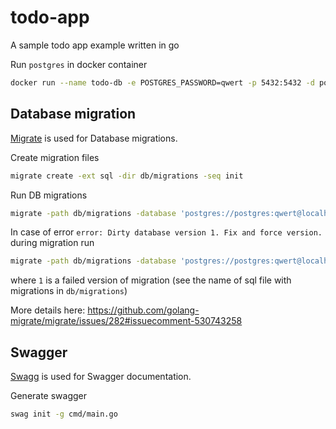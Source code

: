 # todo-app
A sample todo app example written in go

Run `postgres` in docker container

```bash
docker run --name todo-db -e POSTGRES_PASSWORD=qwert -p 5432:5432 -d postgres
```

## Database migration

[Migrate](https://github.com/golang-migrate/migrate) is used for Database migrations.

Create migration files

```bash
migrate create -ext sql -dir db/migrations -seq init
```

Run DB migrations

```bash
migrate -path db/migrations -database 'postgres://postgres:qwert@localhost:5432/postgres?sslmode=disable' up
```

In case of error `error: Dirty database version 1. Fix and force version.` during migration run

```bash
migrate -path db/migrations -database 'postgres://postgres:qwert@localhost:5432/postgres?sslmode=disable' force 1
```

where `1` is a failed version of migration (see the name of sql file with migrations in `db/migrations`)

More details here: https://github.com/golang-migrate/migrate/issues/282#issuecomment-530743258

## Swagger

[Swagg](https://github.com/swaggo/swag) is used for Swagger documentation.

Generate swagger

```bash
swag init -g cmd/main.go
```

